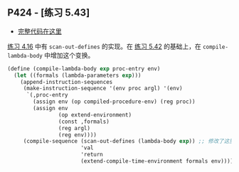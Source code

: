 ## P424 - [练习 5.43]

* [完整代码在这里](./exercise_5_43.scm)

[练习 4.16](../chapter_4/exercise_4_16.md) 中有 `scan-out-defines` 的实现。在 [练习 5.42](./exercise_5_42.scm) 的基础上，在 `compile-lambda-body` 中增加这个变换。

``` Scheme
(define (compile-lambda-body exp proc-entry env)
  (let ((formals (lambda-parameters exp)))
    (append-instruction-sequences
     (make-instruction-sequence '(env proc argl) '(env)
      `(,proc-entry
        (assign env (op compiled-procedure-env) (reg proc))
        (assign env
                (op extend-environment)
                (const ,formals)
                (reg argl)
                (reg env))))
     (compile-sequence (scan-out-defines (lambda-body exp)) ;; 修改了这里
                       'val 
                       'return 
                       (extend-compile-time-environment formals env)))))
```
                       

